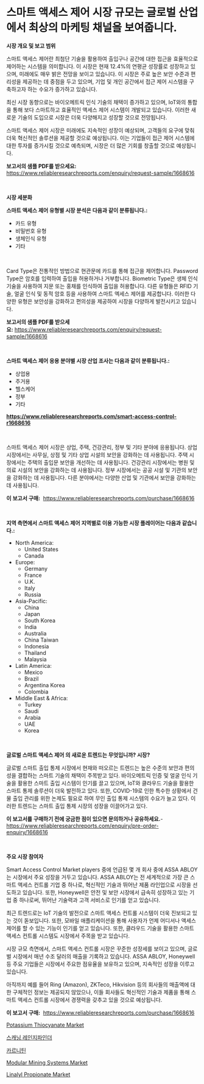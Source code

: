 <p><h1>스마트 액세스 제어 시장 규모는 글로벌 산업에서 최상의 마케팅 채널을 보여줍니다.</h1></p><p><strong>시장 개요 및 보고 범위</strong></p>
<p><p>스마트 액세스 제어란 최첨단 기술을 활용하여 출입구나 공간에 대한 접근을 효율적으로 제어하는 시스템을 의미합니다. 이 시장은 현재 12.4%의 연평균 성장률로 성장하고 있으며, 미래에도 매우 밝은 전망을 보이고 있습니다. 이 시장은 주로 높은 보안 수준과 편리성을 제공하는 데 중점을 두고 있으며, 기업 및 개인 공간에서 접근 제어 시스템을 구축하고자 하는 수요가 증가하고 있습니다.</p><p>최신 시장 동향으로는 바이오메트릭 인식 기술의 채택이 증가하고 있으며, IoT와의 통합을 통해 보다 스마트하고 효율적인 액세스 제어 시스템이 개발되고 있습니다. 이러한 새로운 기술의 도입으로 시장은 더욱 다양해지고 성장할 것으로 전망됩니다.</p><p>스마트 액세스 제어 시장은 미래에도 지속적인 성장이 예상되며, 고객들의 요구에 맞춰 더욱 혁신적인 솔루션을 제공할 것으로 예상됩니다. 이는 기업들이 접근 제어 시스템에 대한 투자를 증가시킬 것으로 예측되며, 시장은 더 많은 기회를 창출할 것으로 예상됩니다.</p></p>
<p><strong>보고서의 샘플 PDF를 받으세요:</strong> <a href="https://www.reliableresearchreports.com/enquiry/request-sample/1668616">https://www.reliableresearchreports.com/enquiry/request-sample/1668616</a></p>
<p>&nbsp;</p>
<p><strong>시장 세분화</strong></p>
<p><strong>스마트 액세스 제어 유형별 시장 분석은 다음과 같이 분류됩니다.:</strong></p>
<p><ul><li>카드 유형</li><li>비밀번호 유형</li><li>생체인식 유형</li><li>기타</li></ul></p>
<p>&nbsp;</p>
<p><p>Card Type은 전통적인 방법으로 현관문에 카드를 통해 접근을 제어합니다. Password Type은 암호를 입력하여 출입을 허용하거나 거부합니다. Biometric Type은 생체 인식 기술을 사용하여 지문 또는 홍채를 인식하여 출입을 허용합니다. 다른 유형들은 RFID 기술, 얼굴 인식 및 동적 암호 등을 사용하여 스마트 엑세스 제어를 제공합니다. 이러한 다양한 유형은 보안성을 강화하고 편의성을 제공하여 시장을 다양하게 발전시키고 있습니다.</p></p>
<p><strong>보고서의 샘플 PDF를 받으세요:</strong>&nbsp;<a href="https://www.reliableresearchreports.com/enquiry/request-sample/1668616">https://www.reliableresearchreports.com/enquiry/request-sample/1668616</a></p>
<p>&nbsp;</p>
<p><strong> 스마트 액세스 제어 응용 분야별 시장 산업 조사는 다음과 같이 분류됩니다.:</strong></p>
<p><ul><li>상업용</li><li>주거용</li><li>헬스케어</li><li>정부</li><li>기타</li></ul></p>
<p><strong><a href="https://www.reliableresearchreports.com/smart-access-control-r1668616">https://www.reliableresearchreports.com/smart-access-control-r1668616</a></strong></p>
<p>&nbsp;</p>
<p><p>스마트 액세스 제어 시장은 상업, 주택, 건강관리, 정부 및 기타 분야에 응용됩니다. 상업 시장에서는 사무실, 상점 및 기타 상업 시설의 보안을 강화하는 데 사용됩니다. 주택 시장에서는 주택의 출입문 보안을 개선하는 데 사용됩니다. 건강관리 시장에서는 병원 및 의료 시설의 보안을 강화하는 데 사용됩니다. 정부 시장에서는 공공 시설 및 기관의 보안을 강화하는 데 사용됩니다. 다른 분야에서는 다양한 산업 및 기관에서 보안을 강화하는 데 사용됩니다.</p></p>
<p><strong>이 보고서 구매:</strong>&nbsp; <a href="https://www.reliableresearchreports.com/purchase/1668616">https://www.reliableresearchreports.com/purchase/1668616</a></p>
<p>&nbsp;</p>
<p><strong>지역 측면에서 스마트 액세스 제어 지역별로 이용 가능한 시장 플레이어는 다음과 같습니다.:</strong></p>
<p><ul>
    <li>
        North America:
        <ul>
            <li>United States</li>
            <li>Canada</li>
        </ul>
    </li>
    <li>
        Europe:
        <ul>
            <li>Germany</li>
            <li>France</li>
            <li>U.K.</li>
            <li>Italy</li>
            <li>Russia</li>
        </ul>
    </li>
    <li>
        Asia-Pacific:
        <ul>
            <li>China</li>
            <li>Japan</li>
            <li>South Korea</li>
            <li>India</li>
            <li>Australia</li>
            <li>China Taiwan</li>
            <li>Indonesia</li>
            <li>Thailand</li>
            <li>Malaysia</li>
        </ul>
    </li>
    <li>
        Latin America:
        <ul>
            <li>Mexico</li>
            <li>Brazil</li>
            <li>Argentina Korea</li>
            <li>Colombia</li>
        </ul>
    </li>
    <li>
        Middle East & Africa:
        <ul>
            <li>Turkey</li>
            <li>Saudi</li>
            <li>Arabia</li>
            <li>UAE</li>
            <li>Korea</li>
        </ul>
    </li>
    </ul></p>
<p>&nbsp;</p>
<p><strong>글로벌 스마트 액세스 제어 의 새로운 트렌드는 무엇입니까? 시장?</strong></p>
<p><p>글로벌 스마트 출입 통제 시장에서 현재와 떠오르는 트렌드는 높은 수준의 보안과 편의성을 결합하는 스마트 기술의 채택이 주목받고 있다. 바이오메트릭 인증 및 얼굴 인식 기술을 활용한 스마트 출입 시스템이 인기를 끌고 있으며, IoT와 클라우드 기술을 활용한 스마트 통제 솔루션이 더욱 발전하고 있다. 또한, COVID-19로 인한 특수한 상황에서 건물 출입 관리를 위한 논제도 필요로 하여 무인 출입 통제 시스템의 수요가 늘고 있다. 이러한 트렌드는 스마트 출입 통제 시장의 성장을 이끌어가고 있다.</p></p>
<p><strong>이 보고서를 구매하기 전에 궁금한 점이 있으면 문의하거나 공유하세요.</strong>- <a href="https://www.reliableresearchreports.com/enquiry/pre-order-enquiry/1668616">https://www.reliableresearchreports.com/enquiry/pre-order-enquiry/1668616</a></p>
<p>&nbsp;</p>
<p><strong>주요 시장 참여자</strong></p>
<p><p>Smart Access Control Market players 중에 언급된 몇 개 회사 중에 ASSA ABLOY는 시장에서 주요 성장을 거두고 있습니다. ASSA ABLOY는 전 세계적으로 가장 큰 스마트 액세스 컨트롤 기업 중 하나로, 혁신적인 기술과 뛰어난 제품 라인업으로 시장을 선도하고 있습니다. 또한, Honeywell은 안전 및 보안 시장에서 급속히 성장하고 있는 기업 중 하나로써, 뛰어난 기술력과 고객 서비스로 인기를 얻고 있습니다.</p><p>최근 트렌드로는 IoT 기술의 발전으로 스마트 액세스 컨트롤 시스템이 더욱 진보되고 있는 것이 돋보입니다. 또한, 모바일 애플리케이션을 통해 사용자가 언제 어디서나 액세스 제어를 할 수 있는 기능이 인기를 얻고 있습니다. 또한, 클라우드 기술을 활용한 스마트 액세스 컨트롤 시스템도 시장에서 주목을 받고 있습니다.</p><p>시장 규모 측면에서, 스마트 액세스 컨트롤 시장은 꾸준한 성장세를 보이고 있으며, 글로벌 시장에서 매년 수조 달러의 매출을 기록하고 있습니다. ASSA ABLOY, Honeywell 등 주요 기업들은 시장에서 주요한 점유율을 보유하고 있으며, 지속적인 성장을 이루고 있습니다.</p><p>아직까지 예를 들어 Ring (Amazon), ZKTeco, Hikvision 등의 회사들의 매출액에 대한 구체적인 정보는 제공되지 않았으나, 이들 회사들도 혁신적인 기술과 제품을 통해 스마트 액세스 컨트롤 시장에서 경쟁력을 갖추고 있을 것으로 예상됩니다.</p></p>
<p><strong>이 보고서 구매:</strong>&nbsp;&nbsp;<a href="https://www.reliableresearchreports.com/purchase/1668616">https://www.reliableresearchreports.com/purchase/1668616</a></p>
<p><p><a href="https://issuu.com/reportprime-2/docs/potassium-thiocyanate-market-size-2030.pptx">Potassium Thiocyanate Market</a></p><p><a href="https://github.com/vs019sa3m8x/Market-Research-Report-List-1/blob/main/592444325783.md">스캐닝 레인지파인더</a></p><p><a href="https://github.com/Madalyell456456/Market-Research-Report-List-1/blob/main/882382925784.md">카르니틴</a></p><p><a href="https://github.com/mauripalmi/Market-Research-Report-List-2/blob/main/modular-mining-systems-market.md">Modular Mining Systems Market</a></p><p><a href="https://issuu.com/reportprime-2/docs/linalyl-propionate-market-size-2030.pptx">Linalyl Propionate Market</a></p></p>